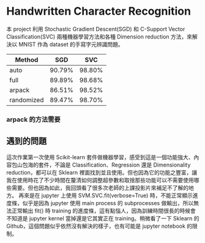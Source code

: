 # Handwritten Character Recognition

本 project 利用 Stochastic Gradient Descent(SGD) 和 C-Support Vector Classification(SVC) 兩種機器學習方法和各種 Dimension reduction 方法，來解決以 MNIST 作為 dataset 的手寫字元辨識問題。

|   Method    |  SGD   |  SVC   |
| ----------- |:------:| :-----:|
| auto        | 90.79% | 98.80% |
| full        | 89.89% | 98.68% |
| arpack      | 86.51% | 98.52% |
| randomized  | 89.47% | 98.70% |

### arpack 的方法需要

## 遇到的問題
這次作業第一次使用 Scikit-learn 套件做機器學習，感受到這是一個功能強大、內容包山包海的套件，不論是 Classification、Regression 還是 Dimensionality reduction，都可以在 Sklearn 裡面找到並且使用。但也因為它的功能之豐富，讓我在使用時花了不少時間在釐清如何調整超參數和取捨那些功能可以不需要使用哪些需要。但也因為如此，我回頭看了很多次老師的上課投影片來補足不了解的地方。
再來是在 jupyter 上使用 SVM.SVC.fit(verbose=True) 時，不能正常顯示進度條，似乎是因為 jupyter 使用 main process 的 subprocesses 做輸出，所以無法正常輸出 fit() 時 training 的進度條，這有點惱人，因為訓練時間很長的時候會不知道是 jupyter kernel 當掉還是它其實正在 training。稍微看了一下 Sklearn 的 Github，這個問題似乎依然沒有解決的樣子，也有可能是 jupyter notebook 的限制。
